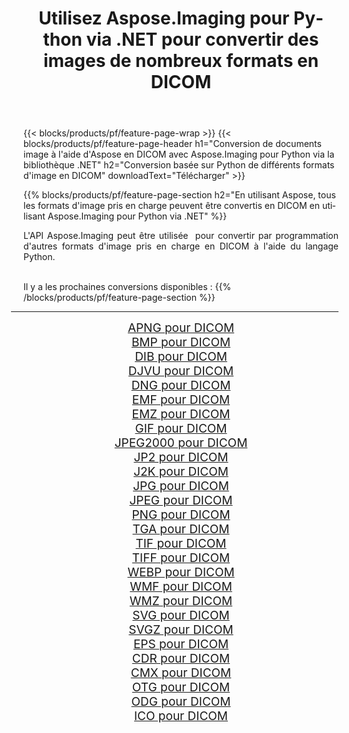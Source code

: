 ﻿---
title: Utilisez Aspose.Imaging pour Python via .NET pour convertir des images de nombreux formats en DICOM 
weight: 3920
url: /fr/python-net/conversion/to/dicom/ 
lang: fr
langdirlevel: 2
locales: zh-hans,ja,it,ru,de,es,fr,nl,id,lt,pl,pt,vi,tr,ko,zh-hant,ar,hi,th,sv,cs,uk,he
description: Vous pouvez utiliser Aspose.Imaging pour Python via la bibliothèque .NET pour convertir une variété de formats en DICOM
---

{{< blocks/products/pf/feature-page-wrap >}}
{{< blocks/products/pf/feature-page-header h1="Conversion de documents image à l'aide d'Aspose en DICOM avec Aspose.Imaging pour Python via la bibliothèque .NET" h2="Conversion basée sur Python de différents formats d'image en DICOM" downloadText="Télécharger" >}}


{{% blocks/products/pf/feature-page-section  h2="En utilisant Aspose, tous les formats d'image pris en charge peuvent être convertis en DICOM en utilisant Aspose.Imaging pour Python via .NET" %}}
<p align=justify>L'API Aspose.Imaging peut être utilisée  pour convertir par programmation d'autres formats d'image pris en charge en DICOM à l'aide du langage Python.</p>
<br/>
Il y a les prochaines conversions disponibles :
{{% /blocks/products/pf/feature-page-section %}}
<div class="container-fluid productfamilypage bg-gray">
    <div class="convertypes bg-gray agp-content section">
        <div class="container">
		<hr style="margin-left:-20px;"/>
		<div class="row other-converters" style="gap: 10px;font-size: 19px;text-align:center;">
		    <div class='col-md-2 other-converter remove-lp remove-rp'><a href="/imaging/fr/python-net/conversion/apng-to-dicom/" style="padding:15px;">APNG pour DICOM</a></div>
<div class='col-md-2 other-converter remove-lp remove-rp'><a href="/imaging/fr/python-net/conversion/bmp-to-dicom/" style="padding:15px;">BMP pour DICOM</a></div>
<div class='col-md-2 other-converter remove-lp remove-rp'><a href="/imaging/fr/python-net/conversion/dib-to-dicom/" style="padding:15px;">DIB pour DICOM</a></div>
<div class='col-md-2 other-converter remove-lp remove-rp'><a href="/imaging/fr/python-net/conversion/djvu-to-dicom/" style="padding:15px;">DJVU pour DICOM</a></div>
<div class='col-md-2 other-converter remove-lp remove-rp'><a href="/imaging/fr/python-net/conversion/dng-to-dicom/" style="padding:15px;">DNG pour DICOM</a></div>
<div class='col-md-2 other-converter remove-lp remove-rp'><a href="/imaging/fr/python-net/conversion/emf-to-dicom/" style="padding:15px;">EMF pour DICOM</a></div>
<div class='col-md-2 other-converter remove-lp remove-rp'><a href="/imaging/fr/python-net/conversion/emz-to-dicom/" style="padding:15px;">EMZ pour DICOM</a></div>
<div class='col-md-2 other-converter remove-lp remove-rp'><a href="/imaging/fr/python-net/conversion/gif-to-dicom/" style="padding:15px;">GIF pour DICOM</a></div>
<div class='col-md-2 other-converter remove-lp remove-rp'><a href="/imaging/fr/python-net/conversion/jpeg2000-to-dicom/" style="padding:15px;">JPEG2000 pour DICOM</a></div>
<div class='col-md-2 other-converter remove-lp remove-rp'><a href="/imaging/fr/python-net/conversion/jp2-to-dicom/" style="padding:15px;">JP2 pour DICOM</a></div>
<div class='col-md-2 other-converter remove-lp remove-rp'><a href="/imaging/fr/python-net/conversion/j2k-to-dicom/" style="padding:15px;">J2K pour DICOM</a></div>
<div class='col-md-2 other-converter remove-lp remove-rp'><a href="/imaging/fr/python-net/conversion/jpg-to-dicom/" style="padding:15px;">JPG pour DICOM</a></div>
<div class='col-md-2 other-converter remove-lp remove-rp'><a href="/imaging/fr/python-net/conversion/jpeg-to-dicom/" style="padding:15px;">JPEG pour DICOM</a></div>
<div class='col-md-2 other-converter remove-lp remove-rp'><a href="/imaging/fr/python-net/conversion/png-to-dicom/" style="padding:15px;">PNG pour DICOM</a></div>
<div class='col-md-2 other-converter remove-lp remove-rp'><a href="/imaging/fr/python-net/conversion/tga-to-dicom/" style="padding:15px;">TGA pour DICOM</a></div>
<div class='col-md-2 other-converter remove-lp remove-rp'><a href="/imaging/fr/python-net/conversion/tif-to-dicom/" style="padding:15px;">TIF pour DICOM</a></div>
<div class='col-md-2 other-converter remove-lp remove-rp'><a href="/imaging/fr/python-net/conversion/tiff-to-dicom/" style="padding:15px;">TIFF pour DICOM</a></div>
<div class='col-md-2 other-converter remove-lp remove-rp'><a href="/imaging/fr/python-net/conversion/webp-to-dicom/" style="padding:15px;">WEBP pour DICOM</a></div>
<div class='col-md-2 other-converter remove-lp remove-rp'><a href="/imaging/fr/python-net/conversion/wmf-to-dicom/" style="padding:15px;">WMF pour DICOM</a></div>
<div class='col-md-2 other-converter remove-lp remove-rp'><a href="/imaging/fr/python-net/conversion/wmz-to-dicom/" style="padding:15px;">WMZ pour DICOM</a></div>
<div class='col-md-2 other-converter remove-lp remove-rp'><a href="/imaging/fr/python-net/conversion/svg-to-dicom/" style="padding:15px;">SVG pour DICOM</a></div>
<div class='col-md-2 other-converter remove-lp remove-rp'><a href="/imaging/fr/python-net/conversion/svgz-to-dicom/" style="padding:15px;">SVGZ pour DICOM</a></div>
<div class='col-md-2 other-converter remove-lp remove-rp'><a href="/imaging/fr/python-net/conversion/eps-to-dicom/" style="padding:15px;">EPS pour DICOM</a></div>
<div class='col-md-2 other-converter remove-lp remove-rp'><a href="/imaging/fr/python-net/conversion/cdr-to-dicom/" style="padding:15px;">CDR pour DICOM</a></div>
<div class='col-md-2 other-converter remove-lp remove-rp'><a href="/imaging/fr/python-net/conversion/cmx-to-dicom/" style="padding:15px;">CMX pour DICOM</a></div>
<div class='col-md-2 other-converter remove-lp remove-rp'><a href="/imaging/fr/python-net/conversion/otg-to-dicom/" style="padding:15px;">OTG pour DICOM</a></div>
<div class='col-md-2 other-converter remove-lp remove-rp'><a href="/imaging/fr/python-net/conversion/odg-to-dicom/" style="padding:15px;">ODG pour DICOM</a></div>
<div class='col-md-2 other-converter remove-lp remove-rp'><a href="/imaging/fr/python-net/conversion/ico-to-dicom/" style="padding:15px;">ICO pour DICOM</a></div>
                </div>
        </div>
    </div>
</div>
<br/>

